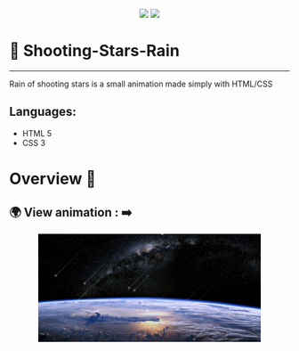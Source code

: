 <p align="center">
  <img src="https://img.shields.io/badge/HTML5-E34F26?style=for-the-badge&logo=html5&logoColor=white">
  <img src="https://img.shields.io/badge/CSS3-1572B6?style=for-the-badge&logo=css3&logoColor=white">
</p>




# 🌠 Shooting-Stars-Rain
------------------------
Rain of shooting stars is a small animation made simply with HTML/CSS 

Languages:
----------
- HTML 5
- CSS 3


# Overview 🔎

## 🌍 View animation : ➡️

<p align="center">
 <img src="img\vue-project.jpeg" width="400">